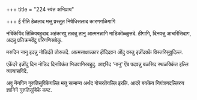 +++
title = "224 स्वंत अभिप्राय"

+++
ई रीति हेळलाद मत्तु प्रस्तुत निषेधिसलाद कारणगळिगागि

नंबिकॆयिंद तिळियबहुदाद अहंकारवु तन्नन्नु तानु आत्मनन्नागि माडिकॊळ्ळुत्तदॆ. हीगागि, दिनवन्नु आचरिसिदाग, अदन्नु प्रतिक्रमवॆंदु परिगणिसबेकु.

मरुदिन नानु इदन्नु नोडिदंतॆ तोरुत्तदॆ. आत्मसाक्षात्कार हॊंदिदवन ऒंदु वस्तु इन्नॊंदक्कॆ विस्तरिसुवुदिल्ल.

एकॆंदरॆ इन्नॊंदु दिन नोडिद दिनक्किंत भिन्नवागिरबहुदु. आद्दरिंद 'नानु' ऎंब पदवन्नु बळसिद स्थळक्किंत इल्लि व्यत्यासविदॆ.

अवु नॆनपिन गुरुतिसुविकॆयल्लि मत्तु सामान्य अर्थद गोचरतॆयल्लि इरलि. आदरॆ बयकॆय नियंत्रणदल्लिरुव ज्ञानिगॆ गुरुतिसुविकॆ कष्ट.

